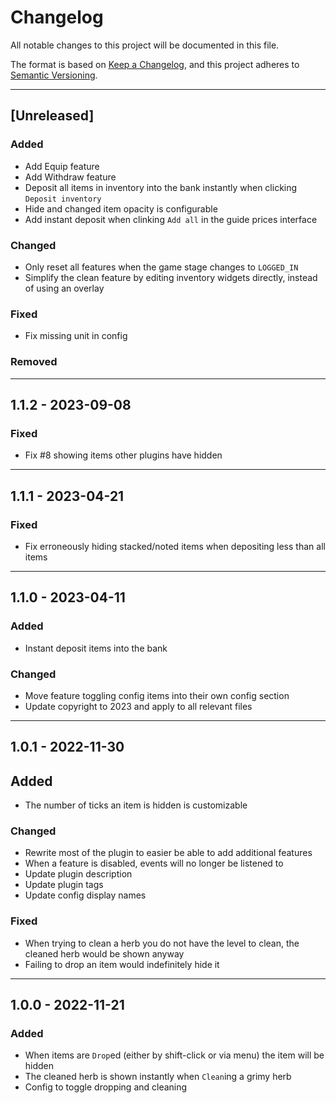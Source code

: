 # Changelog

All notable changes to this project will be documented in this file.

The format is based on [Keep a Changelog](https://keepachangelog.com/en/1.1.0/),
and this project adheres to [Semantic Versioning](https://semver.org/spec/v2.0.0.html).

---

## [Unreleased]

### Added

* Add Equip feature
* Add Withdraw feature
* Deposit all items in inventory into the bank instantly when clicking `Deposit inventory`
* Hide and changed item opacity is configurable
* Add instant deposit when clinking `Add all` in the guide prices interface

### Changed

* Only reset all features when the game stage changes to `LOGGED_IN`
* Simplify the clean feature by editing inventory widgets directly, instead of using an overlay

### Fixed

* Fix missing unit in config

### Removed

---

## 1.1.2 - 2023-09-08

### Fixed

* Fix #8 showing items other plugins have hidden

---

## 1.1.1 - 2023-04-21

### Fixed

* Fix erroneously hiding stacked/noted items when depositing less than all items

---

## 1.1.0 - 2023-04-11

### Added

* Instant deposit items into the bank

### Changed

* Move feature toggling config items into their own config section
* Update copyright to 2023 and apply to all relevant files

---

## 1.0.1 - 2022-11-30

## Added

* The number of ticks an item is hidden is customizable

### Changed

* Rewrite most of the plugin to easier be able to add additional features
* When a feature is disabled, events will no longer be listened to
* Update plugin description
* Update plugin tags
* Update config display names

### Fixed

* When trying to clean a herb you do not have the level to clean, the cleaned herb would be shown
  anyway
* Failing to drop an item would indefinitely hide it

---

## 1.0.0 - 2022-11-21

### Added

* When items are `Drop`ed (either by shift-click or via menu) the item will be hidden
* The cleaned herb is shown instantly when `Clean`ing a grimy herb
* Config to toggle dropping and cleaning
